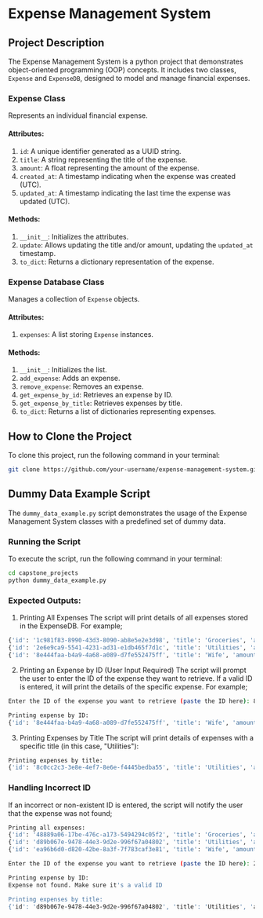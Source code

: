 # Expense Management System

## Project Description

The Expense Management System is a python project that demonstrates object-oriented programming (OOP) concepts. It includes two classes, `Expense` and `ExpenseDB`, designed to model and manage financial expenses.

### Expense Class

Represents an individual financial expense.

#### Attributes:

1. `id`: A unique identifier generated as a UUID string.
2. `title`: A string representing the title of the expense.
3. `amount`: A float representing the amount of the expense.
4. `created_at`: A timestamp indicating when the expense was created (UTC).
5. `updated_at`: A timestamp indicating the last time the expense was updated (UTC).

#### Methods:

1. `__init__`: Initializes the attributes.
2. `update`: Allows updating the title and/or amount, updating the `updated_at` timestamp.
3. `to_dict`: Returns a dictionary representation of the expense.

### Expense Database Class

Manages a collection of `Expense` objects.

#### Attributes:

1. `expenses`: A list storing `Expense` instances.

#### Methods:

1. `__init__`: Initializes the list.
2. `add_expense`: Adds an expense.
3. `remove_expense`: Removes an expense.
4. `get_expense_by_id`: Retrieves an expense by ID.
5. `get_expense_by_title`: Retrieves expenses by title.
6. `to_dict`: Returns a list of dictionaries representing expenses.


## How to Clone the Project

To clone this project, run the following command in your terminal:

```bash
git clone https://github.com/your-username/expense-management-system.git
```

## Dummy Data Example Script

The `dummy_data_example.py` script demonstrates the usage of the Expense Management System classes with a predefined set of dummy data.

### Running the Script

To execute the script, run the following command in your terminal:

```bash
cd capstone_projects
python dummy_data_example.py
```

### Expected Outputs:
1. Printing All Expenses
The script will print details of all expenses stored in the ExpenseDB. For example;

```bash
{'id': '1c981f83-8990-43d3-8090-ab8e5e2e3d98', 'title': 'Groceries', 'amount': 200000, 'created_at': datetime.datetime(2023, 12, 20, 18, 6, 53, 845683), 'updated_at': datetime.datetime(2023, 12, 20, 18, 6, 53, 845683)}
{'id': '2e6e9ca9-5541-4231-ad31-e1db465f7d1c', 'title': 'Utilities', 'amount': 100000, 'created_at': datetime.datetime(2023, 12, 20, 18, 6, 53, 845683), 'updated_at': datetime.datetime(2023, 12, 20, 18, 6, 53, 845683)}
{'id': '8e444faa-b4a9-4a68-a089-d7fe552475ff', 'title': 'Wife', 'amount': 2000000, 'created_at': datetime.datetime(2023, 12, 20, 18, 6, 53, 845683), 'updated_at': datetime.datetime(2023, 12, 20, 18, 6, 53, 845683)}
```

2. Printing an Expense by ID (User Input Required)
The script will prompt the user to enter the ID of the expense they want to retrieve. If a valid ID is entered, it will print the details of the specific expense. For example;

```bash
Enter the ID of the expense you want to retrieve (paste the ID here): 8e444faa-b4a9-4a68-a089-d7fe552475ff

Printing expense by ID:
{'id': '8e444faa-b4a9-4a68-a089-d7fe552475ff', 'title': 'Wife', 'amount': 2000000, 'created_at': datetime.datetime(2023, 12, 20, 18, 16, 33, 577902), 'updated_at': datetime.datetime(2023, 12, 20, 18, 16, 33, 577902)}
```

3. Printing Expenses by Title
The script will print details of expenses with a specific title (in this case, "Utilities"):
```bash
Printing expenses by title:
{'id': '8c0cc2c3-3e8e-4ef7-8e6e-f4445bedba55', 'title': 'Utilities', 'amount': 100000, 'created_at': datetime.datetime(2023, 12, 20, 18, 16, 33, 577902), 'updated_at': datetime.datetime(2023, 12, 20, 18, 16, 33, 577902)}
```

### Handling Incorrect ID
If an incorrect or non-existent ID is entered, the script will notify the user that the expense was not found;

```bash
Printing all expenses:
{'id': '48889a06-17be-476c-a173-5494294c05f2', 'title': 'Groceries', 'amount': 200000, 'created_at': datetime.datetime(2023, 12, 20, 18, 18, 26, 693030), 'updated_at': datetime.datetime(2023, 12, 20, 18, 18, 26, 693030)}
{'id': 'd89b067e-9478-44e3-9d2e-996f67a04802', 'title': 'Utilities', 'amount': 100000, 'created_at': datetime.datetime(2023, 12, 20, 18, 18, 26, 693030), 'updated_at': datetime.datetime(2023, 12, 20, 18, 18, 26, 693030)}
{'id': 'ea96b6d0-d820-42be-8a3f-7f783caf3e81', 'title': 'Wife', 'amount': 2000000, 'created_at': datetime.datetime(2023, 12, 20, 18, 18, 26, 693030), 'updated_at': datetime.datetime(2023, 12, 20, 18, 18, 26, 693030)}

Enter the ID of the expense you want to retrieve (paste the ID here): 22828e8dcdfnfjfj99393

Printing expense by ID:
Expense not found. Make sure it's a valid ID

Printing expenses by title:
{'id': 'd89b067e-9478-44e3-9d2e-996f67a04802', 'title': 'Utilities', 'amount': 100000, 'created_at': datetime.datetime(2023, 12, 20, 18, 18, 26, 693030), 'updated_at': datetime.datetime(2023, 12, 20, 18, 18, 26, 693030)}
```